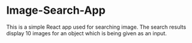 # Image-Search-App
This is a simple React app used for searching image. The search results display 10 images for an object which is being given as an input.
